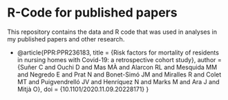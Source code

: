 # R-Code for published papers

This repository contains the data and R code that was used in analyses in my published papers and other research.

- @article{PPR:PPR236183,
	title = {Risk factors for mortality of residents in nursing homes with Covid-19: a retrospective cohort study},
	author = {Suñer C and Ouchi D and Mas MÀ and Alarcon RL and Mesquida MM and Negredo E and Prat N and Bonet-Simó JM and Miralles R and Colet MT and Puigvendrelló JV and Henríquez N and Marks M and Ara J and Mitjà O},
	doi = {10.1101/2020.11.09.20228171}
} 
